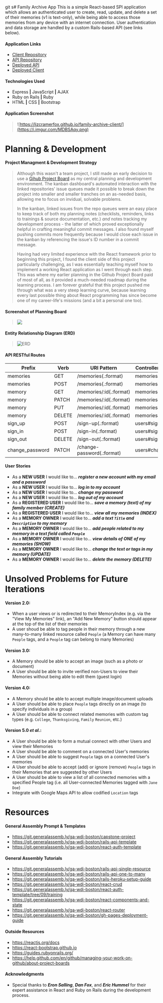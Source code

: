 git s# Family Archive App
This is a simple React-based SPI application which allows an authenticated user to create, read, update, and delete a set of their memories (v1 is text-only), while being able to access those memories from any device with an internet connection. User authentication and data storage are handled by a custom Rails-based API (see links below).

#### Application Links
- [Client Repository](https://github.com/lizcramerfox/family-archive-client)
- [API Repository](https://github.com/lizcramerfox/Family-Archive-API)
- [Deployed API](https://nameless-earth-46490.herokuapp.com/)
- [Deployed Client](https://lizcramerfox.github.io/family-archive-client/)

#### Technologies Used
- Express **|** JavaScript **|** AJAX
- Ruby on Rails **|** Ruby
- HTML **|** CSS **|** Bootstrap

#### Application Screenshot
>![https://lizcramerfox.github.io/family-archive-client/](https://i.imgur.com/MDBSAqy.png)


# Planning & Development
#### Project Managment & Development Strategy
> Although this wasn't a team project, I still made an early decision to use a [Gihub Project Board](https://help.github.com/en/github/managing-your-work-on-github/about-project-boards) as my central planning and development environment. The kanban dashboard's automated interaction with the linked repositories' issue queues made it possible to break down the project into smaller and smaller tranches on an as-needed basis, allowing me to focus on invidual, solvable problems.
>
> In the kanban, linked issues from the repo queues were an easy place to keep track of both my planning notes (checklists, reminders, links to trainings & source documentation, etc.) *and* notes tracking my development process - the latter of which proved exceptionally helpful in crafting meaningful commit messages. I also found myself pushing commits more frequently because I would close each issue in the kanban by referencing the issue's ID number in a commit message.
>
> Having had very limited experience with the React framework prior to beginning this project, I found the client side of this project particularly challenging, as I was essentially teaching myself how to implement a working React application as I went through each step. This was where my earlier planning in the Github Project Board paid of most of all, as it provided a much-needed roadmap during the learning process. I am forever grateful that this project pushed me through what was a very steep learning curve, because learning every last possible thing about React programming has since become one of my career-life's missions (and a bit a personal one too).

#### Screenshot of Planning Board
> ![](https://i.imgur.com/HyuwA5u.png)

#### Entity Relationship Diagram (ERD)
>![ERD](https://i.imgur.com/iXq1296.jpg)

#### API RESTful Routes
| Prefix | Verb | URI Pattern | Controller#Action |
| --- | --- | --- | --- |
| memories | GET | /memories(.:format) | memories#index |
| memories | POST | /memories(.:format) | memories#create |
| memory | GET | /memories/:id(.:format) | memories#show |
| memory | PATCH | /memories/:id(.:format) | memories#update |
| memory | PUT | /memories/:id(.:format) | memories#update |
| memory | DELETE | /memories/:id(.:format) | memories#destroy |
| sign_up | POST | /sign-up(.:format) | users#signup |
| sign_in | POST | /sign-in(.:format) | users#signin |
| sign_out | DELETE | /sign-out(.:format) | users#signout |
| change_password | PATCH | /change-password(.:format) | users#changepw |


#### User Stories
- As a **NEW USER** I would like to... _**register a new account with my email and a password**_
- As a **NEW USER** I would like to... _**log in to my account**_
- As a **NEW USER** I would like to... _**change my password**_
- As a **NEW USER** I would like to... _**log out of my account**_
- As a **REGISTERED USER** I would like to... _**save a memory (text) of my family member (CREATE)**_
- As a **REGISTERED USER** I would like to... _**view all my memories (INDEX)**_
- As a **MEMORY OWNER** I would like to... _**add a text `Title` and `Description` to my memory**_
- As a **MEMORY OWNER** I would like to... _**add people related to my memory in a text field called `People`**_
- As a **MEMORY OWNER** I would like to... _**view details of ONE of my memories (SHOW)**_
- As a **MEMORY OWNER** I would like to... _**change the text or tags in my memory (UPDATE)**_
- As a **MEMORY OWNER** I would like to... _**delete the memory (DELETE)**_


# Unsolved Problems for Future Iterations
#### Version 2.0:
- When a user views or is redirected to their MemoryIndex (e.g. via the "View My Memories" link), an "Add New Memory" button should appear at the top of the list of their memories
- A user shoud be able to tag people in their memory through a new many-to-many linked resource called `People` (a Memory can have many `People` tags, and a `People` tag can belong to many Memories)

#### Version 3.0:
- A Memory should be able to accept an image (such as a photo or document)
- A User should be able to invite verified non-Users to view their Memories without being able to edit them (guest login)

#### Version 4.0:
- A Memory should be able to accept multiple image/document uploads
- A User should be able to place `People` tags directly on an image (to specify individuals in a group)
- A User should be able to connect related memories with custom tag types (e.g. `College`, `Thanksgiving`, `Family` `Reunion`, etc.)

#### Version 5.0 *et al.*:
- A User should be able to form a mutual connect with other Users and view their Memories
- A User should be able to comment on a connected User's memories
- A User should be able to suggest `People` tags on a connected User's memories
- A User should be able to accept (add) or ignore (remove) `People` tags in their Memories that are suggested by other Users
- A User should be able to view a list of all connected memories with a specified People tag (i.e. all User-connected Memories tagged with `Jane Doe`)
- Integrate with Google Maps API to allow codified `Location` tags


# Resources
#### General Assembly Prompt & Templates
- https://git.generalassemb.ly/ga-wdi-boston/capstone-project
- https://git.generalassemb.ly/ga-wdi-boston/rails-api-template
- https://git.generalassemb.ly/ga-wdi-boston/react-auth-template

#### General Assembly Tutorials
- https://git.generalassemb.ly/ga-wdi-boston/rails-api-single-resource
- https://git.generalassemb.ly/ga-wdi-boston/rails-api-one-to-many
- https://git.generalassemb.ly/ga-wdi-boston/rails-heroku-setup-guide
- https://git.generalassemb.ly/ga-wdi-boston/react-crud
- https://git.generalassemb.ly/ga-wdi-boston/react-auth-template/tree/09/training
- https://git.generalassemb.ly/ga-wdi-boston/react-components-and-state
- https://git.generalassemb.ly/ga-wdi-boston/react-router
- https://git.generalassemb.ly/ga-wdi-boston/gh-pages-deployment-guide

#### Outside Resources
- https://reactjs.org/docs
- https://react-bootstrap.github.io
- https://guides.rubyonrails.org/
- https://help.github.com/en/github/managing-your-work-on-github/about-project-boards

#### Acknowledgments
- Special thanks to _**Eron Salling**_, _**Dan Fox**_, and _**Eric Hummel**_ for their expert assistance in React and Ruby on Rails during the development process.
